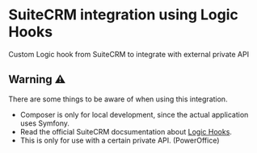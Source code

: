 # SuiteCRM integration using Logic Hooks
Custom Logic hook from SuiteCRM to integrate with external private API


## Warning :warning:
There are some things to be aware of when using this integration.

* Composer is only for local development, since the actual application uses Symfony.
* Read the official SuiteCRM docsumentation about [Logic Hooks](https://docs.suitecrm.com/developer/logic-hooks/).
* This is only for use with a certain private API. (PowerOffice)


